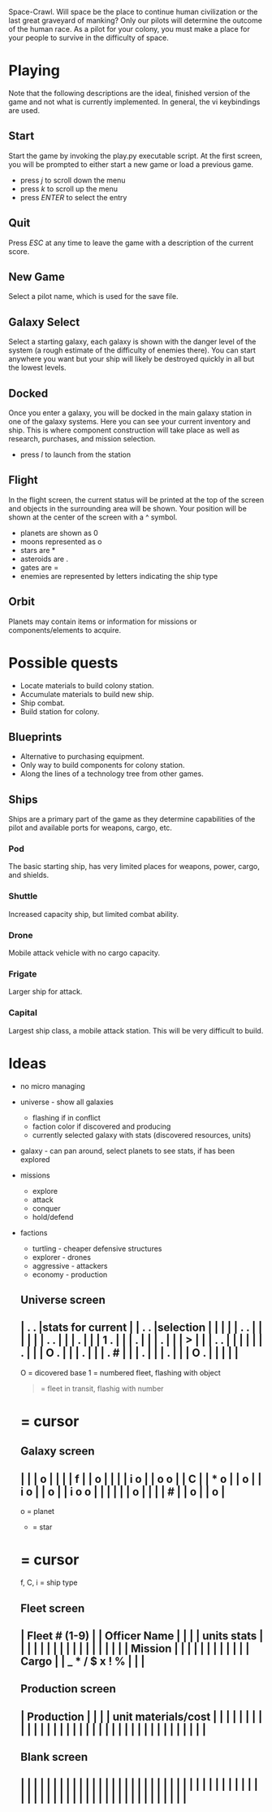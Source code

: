 Space-Crawl.  Will space be the place to continue human civilization or the last great graveyard of manking?  Only our pilots will determine the outcome of the human race.  As a pilot for your colony, you must make a place for your people to survive in the difficulty of space.

Playing
=======
Note that the following descriptions are the ideal, finished version of the game and not what is currently implemented.  In general, the vi keybindings are used.

Start
-----
Start the game by invoking the play.py executable script.  At the first screen, you will be prompted to either start a new game or load a previous game.
* press _j_ to scroll down the menu
* press _k_ to scroll up the menu
* press _ENTER_ to select the entry

Quit
----
Press _ESC_ at any time to leave the game with a description of the current score.

New Game
--------
Select a pilot name, which is used for the save file.

Galaxy Select
-------------
Select a starting galaxy, each galaxy is shown with the danger level of the system (a rough estimate of the difficulty of enemies there).  You can start anywhere you want but your ship will likely be destroyed quickly in all but the lowest levels.

Docked
------
Once you enter a galaxy, you will be docked in the main galaxy station in one of the galaxy systems.  Here you can see your current inventory and ship.  This is where component construction will take place as well as research, purchases, and mission selection.
* press _l_ to launch from the station

Flight
------
In the flight screen, the current status will be printed at the top of the screen and objects in the surrounding area will be shown.  Your position will be shown at the center of the screen with a ^ symbol.
* planets are shown as 0
* moons represented as o
* stars are *
* asteroids are .
* gates are =
* enemies are represented by letters indicating the ship type

Orbit
-----
Planets may contain items or information for missions or components/elements to acquire.


Possible quests
===============
* Locate materials to build colony station.
* Accumulate materials to build new ship.
* Ship combat.
* Build station for colony.

Blueprints
----------
* Alternative to purchasing equipment.
* Only way to build components for colony station.
* Along the lines of a technology tree from other games.

Ships
-----
Ships are a primary part of the game as they determine capabilities of the pilot and available ports for weapons, cargo, etc.

### Pod
The basic starting ship, has very limited places for weapons, power, cargo, and shields.

### Shuttle
Increased capacity ship, but limited combat ability.

### Drone
Mobile attack vehicle with no cargo capacity.

### Frigate
Larger ship for attack.

### Capital
Largest ship class, a mobile attack station.  This will be very difficult to build.

Ideas
=====
* no micro managing
* universe - show all galaxies
    * flashing if in conflict
    * faction color if discovered and producing
    * currently selected galaxy with stats (discovered resources, units)
* galaxy - can pan around, select planets to see stats, if has been explored
* missions
    * explore
    * attack
    * conquer
    * hold/defend
* factions
    * turtling - cheaper defensive structures
    * explorer - drones
    * aggressive - attackers
    * economy - production

    Universe screen
    ------------------------------------------------------------------------------
    |        .                               .                |stats for current |
    |      .             .                                    |selection         |
    |                                                         |                  |
    |                                .       .                |                  |
    |                                                         |                  |
    |            .          .                                 |                  |
    |                                                 .       |                  |
    |                  1                .                     |                  |
    |    .                                                    |                  |
    |                                                 .       |                  |
    |                                         >               |                  |
    |                    .            .                       |                  |
    |                                                         |                  |
    |             .                                           |                  |
    |                                            O       .    |                  |
    |                                 .                       |                  |
    |    .               #                                    |                  |
    |                                             .           |                  |
    |                           .                             |                  |
    |        O                             .                  |                  |
    |                                                         |                  |
    ------------------------------------------------------------------------------
    O = dicovered base
    1 = numbered fleet, flashing with object
    > = fleet in transit, flashig with number
    # = cursor

    Galaxy screen
    ------------------------------------------------------------------------------
    |                                                                            |
    |                                          o                                 |
    |                                                                            |
    |   f                                                                        |
    |                                                o                           |
    |                                                                            |
    |        i        o                                                          |
    |                             o                      o                       |
    |    C                                                                       |
    |                                     *         o                            |
    |                o                                                           |
    |          i                                           o                     |
    |                                  o                                         |
    |             i      o                      o                                |
    |                                                                            |
    |                                                                            |
    |                   o                                                        |
    |                                                                            |
    | #                                                                          |
    |                       o                                                    |
    |                             o                                              |
    ------------------------------------------------------------------------------
    o = planet
    * = star
    # = cursor
    f, C, i = ship type

    Fleet screen
    ------------------------------------------------------------------------------
    |  Fleet # (1-9)                                                             |
    |  Officer Name                                                              |
    |                                                                            |
    |  units                   stats                                             |
    |                                                                            |
    |                                                                            |
    |                                                                            |
    |                                                                            |
    |                                                                            |
    |                                                                            |
    |                                                                            |
    |                                                                            |
    |  Mission                                                                   |
    |                                                                            |
    |                                                                            |
    |                                                                            |
    |                                                                            |
    |                                                                            |
    |  Cargo                                                                     |
    |  _ * / $ x ! %                                                             |
    |                                                                            |
    ------------------------------------------------------------------------------

    Production screen
    ------------------------------------------------------------------------------
    | Production                                                                 |
    |                                                                            |
    | unit                    materials/cost                                     |
    |                                                                            |
    |                                                                            |
    |                                                                            |
    |                                                                            |
    |                                                                            |
    |                                                                            |
    |                                                                            |
    |                                                                            |
    |                                                                            |
    |                                                                            |
    |                                                                            |
    |                                                                            |
    |                                                                            |
    |                                                                            |
    |                                                                            |
    |                                                                            |
    |                                                                            |
    |                                                                            |
    ------------------------------------------------------------------------------

    Blank screen
    ------------------------------------------------------------------------------
    |                                                         |                  |
    |                                                         |                  |
    |                                                         |                  |
    |                                                         |                  |
    |                                                         |                  |
    |                                                         |                  |
    |                                                         |                  |
    |                                                         |                  |
    |                                                         |                  |
    |                                                         |                  |
    |                                                         |                  |
    |                                                         |                  |
    |                                                         |                  |
    |                                                         |                  |
    |                                                         |                  |
    |                                                         |                  |
    |                                                         |                  |
    |                                                         |                  |
    |                                                         |                  |
    |                                                         |                  |
    |                                                         |                  |
    ------------------------------------------------------------------------------
